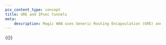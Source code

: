 ```yaml
---
pcx_content_type: concept
title: GRE and IPsec tunnels
meta:
    description: Magic WAN uses Generic Routing Encapsulation (GRE) and IPsec tunnels to transmit packets from Cloudflare’s global network to your origin network.
---
```


{{<render file="tunnels-reference/_tunnels-encapsulation-opening.md" productFolder="magic-transit" withParameters="Magic WAN;;/magic-wan/prerequisites/#set-maximum-segment-size;;/magic-wan/reference/anti-replay-protection/;;/magic-wan/configuration/manually/how-to/configure-tunnels/">}}